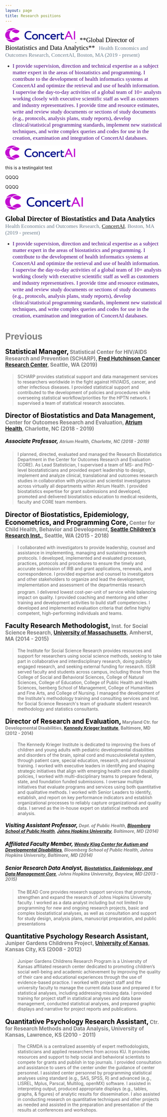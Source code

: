 ```yaml
---
layout: page
title: Research positions 
---
```

<a href="https://www.concertai.com/">
<img align="float" width="225" height="45" src="/assets/img/concertai2.png">
</a>
<span style="color:black; font-family:Palatino; font-size:1.5em;">&nbsp;&nbsp;**Global Director of Biostatistics and Data Analytics**</span>     
<span style="color:slategrey; font-family:Palatino; font-size:1.25em;">&nbsp;&nbsp;Health Economics and Outcomes Research, ConcertAI, Boston, MA (2019 - present)</span> <br clear="left"/>          

* <span style="color:Indigo; font-family:Palatino; font-size:1.25em;">I provide supervision, direction and technical expertise as a subject matter expert in the areas of biostatistics and programming. I contribute to the development of health informatics systems at ConcertAI and optimize the retrieval and use of health information. I supervise the day-to-day activities of a global team of 10+ analysts working closely with executive scientific staff as well as customers and industry representatives. I provide time and resource estimates, write and review study documents or sections of study documents (e.g., protocols, analysis plans, study reports), develop clinical/statistical programming standards, implement new statistical techniques, and write complex queries and codes for use in the creation, examination and integration of ConcertAI databases.</span>   


<div id="wrapper">
    <div class="twoColumn">
         <img align="float" width="225" height="45" src="/assets/img/concertai2.png" />
    </div>
    <div class="twoColumn">
         <p> this is a testingalot test</p>
</div


QQQQ

QQQQ
<p align="left">
  <img width="250" height="50" src="/assets/img/concertai2.png">
</p>    

<span style="color:black; font-family:Palatino; font-size:1.60em;">**Global Director of Biostatistics and Data Analytics**</span>     
<span style="color:slategrey; font-family:Palatino; font-size:1.25em;">Health Economics and Outcomes Research, [ConcertAI](https://www.concertai.com/), Boston, MA (2019 - present)</span>     
 
* <span style="color:Indigo; font-family:Palatino; font-size:1.25em;">I provide supervision, direction and technical expertise as a subject matter expert in the areas of biostatistics and programming. I contribute to the development of health informatics systems at ConcertAI and optimize the retrieval and use of health information. I supervise the day-to-day activities of a global team of 10+ analysts working closely with executive scientific staff as well as customers and industry representatives. I provide time and resource estimates, write and review study documents or sections of study documents (e.g., protocols, analysis plans, study reports), develop clinical/statistical programming standards, implement new statistical techniques, and write complex queries and codes for use in the creation, examination and integration of ConcertAI databases.</span> 

# <span style="color:grey">Previous</span> 
#### <span style="color:black; font-size:150%">**Statistical Manager**,</span> <span style="color:grey; font-size:120%"> Statistical Center for HIV/AIDS Research and Prevention (SCHARP), [Fred Hutchinson Cancer Research Center](http://www.fredhutch.org), Seattle, WA (2019)</span> 
  
> SCHARP provides statistical support and data management services to researchers worldwide in the fight against HIV/AIDS, cancer, and other infectious diseases. I provided statistical support and contributed to the development of policies and procedures while overseeing statistical workflow/priorities for the HPTN network. I supervised a team of statistical research associates.  

#### <span style="color:black; font-size:150%">**Director of Biostatistics and Data Management**,</span> <span style="color:grey; font-size:120%"> Center for Outcomes Research and Evaluation, [Atrium Health](https://atriumhealth.org), Charlotte, NC (2018 - 2019)</span>
##### <span style="color:black; font-size:120%">**Associate Professor**,</span> <span style="color:grey; font-size:100%">Atrium Health, Charlotte, NC (2018 - 2019)</span>   
  
> I planned, directed, evaluated and managed the Research Biostatistics Department in the Center for Outcomes Research and Evaluation (CORE). As Lead Statistician, I supervised a team of MS- and PhD-level biostatisticians and provided expert leadership to design, implement and analyze clinical, translational and outcomes research studies in collaboration with physician and scientist investigators across virtually all departments within Atrium Health. I provided biostatistics expertise for grant submissions and developed, promoted and delivered biostatistics education to medical residents, faculty and CORE team members.

#### <span style="color:black; font-size:150%">**Director of Biostatistics, Epidemiology, Econometrics, and Programming Core**,</span> <span style="color:grey; font-size:120%"> Center for Child Health, Behavior and Development, [Seattle Children's Research Inst.](https://www.seattlechildrens.org/research), Seattle, WA (2015 - 2018)</span>

> I collaborated with investigators to provide leadership, counsel and assistance in implementing, managing and sustaining research protocols. I developed, implemented and evaluated processes, practices, protocols and procedures to ensure the timely and accurate submission of IRB and grant applications, renewals, and correspondence. I provided expertise and counsel to investigators and other stakeholders to organize and lead the development, implementation and assessment of the departmentâs research program. I delivered lowest cost-per-unit of service while balancing impact on quality. I provided coaching and mentoring and other training and development activities to build staff competencies. I developed and implemented evaluation criteria that define highly competent, high-performing individuals and teams.

#### <span style="color:black; font-size:150%">**Faculty Research Methodologist**,</span> <span style="color:grey; font-size:120%"> Inst. for Social Science Research, [University of Massachusetts](https://www.umass.edu), Amherst, MA (2014 - 2015)</span>

> The Institute for Social Science Research provides resources and support for researchers using social science methods, seeking to take part in collaborative and interdisciplinary research, doing publicly engaged research, and seeking external funding for research. ISSR served faculty and students across campus, including those from the College of Social and Behavioral Sciences, College of Natural Sciences, College of Education, College of Public Health and Health Sciences, Isenberg School of Management, College of Humanities and Fine Arts, and College of Nursing. I managed the development of the Institute's methodology training and consulting services and Inst. for Social Science Research's team of graduate student research methodology and statistics consultants. 

#### <span style="color:black; font-size:150%">**Director of Research and Evaluation**,</span> <span style="color:grey; font-size:100%"> Maryland Ctr. for Developmental Disabilities, [Kennedy Krieger Institute](https://www.kennedykrieger.org), Baltimore, MD (2012 - 2014)</span>

> The Kennedy Krieger Institute is dedicated to improving the lives of children and young adults with pediatric developmental disabilities and disorders of the brain, spinal cord and musculoskeletal system, through patient care, special education, research, and professional training. I worked with executive leaders in identifying and shaping strategic initiatives that align with emerging health care and disability policies, I worked with multi-disciplinary teams to prepare federal, state, and foundation funded submissions. I oversaw multiple initiatives that evaluate programs and services using both quantitative and qualitative methods. I worked with Senior Leaders to identify, establish, and report on key performance indicators and establish organizational processes to reliably capture organizational and quality data. I served as the in-house expert on statistical methods and analysis.

##### <span style="color:black; font-size:120%">**Visiting Assistant Professor**,</span> <span style="color:grey; font-size:100%"> Dept. of Public Health, [Bloomberg School of Public Health](https://www.jhsph.edu/), [Johns Hopkins University](https://www.jhu.edu), Baltimore, MD (2014)</span>

##### <span style="color:black; font-size:120%">**Affiliated Faculty Member**,</span> <span style="color:grey; font-size:100%"> [Wendy Klag Center for Autism and Developmental Disabilities](https://www.jhsph.edu/research/centers-and-institutes/wendy-klag-center-for-autism-and-developmental-disabilities/), Bloomberg School of Public Health, Johns Hopkins University, Baltimore, MD (2014) </span>

##### <span style="color:black; font-size:120%">**Senior Research Data Analyst**,</span> <span style="color:grey; font-size:100%"> [Biostatistics, Epidemiology, and Data Management Core](http://beadcore.jhu.edu/), Johns Hopkins University, Bayview, MD (2013 - 2015) </span> 
  
> The BEAD Core provides research support services that promote, strengthen and expand the research of Johns Hopkins University faculty. I worked as a data analyst including but not limited to programming for new and ongoing research projects, basic and complex biostatistical analyses, as well as consultation and support for study design, analysis plans, manuscript preparation, and public presentations

#### <span style="color:black; font-size:150%">**Quantitative Psychology Research Assistant**,</span> <span style="color:grey; font-size:120%"> Juniper Gardens Childrens Project, [University of Kansas](https://www.ku.edu), Kansas City, KS (2008 - 2012)</span>

> Juniper Gardens Childrens Research Program is a University of Kansas affiliated research center dedicated to promoting children’s social well-being and academic achievement by improving the quality of their care and educational experiences through the use of evidence-based practice. I worked with project staff and the university faculty to manage the current data base and prepared it for statistical analyses, including addressing missing data. I provided training for project staff in statistical analyses and data base management, conducted statistical analyses, and prepared graphic displays and narrative for project reports and publications. 

#### <span style="color:black; font-size:150%">**Quantitative Psychology Research Assistant**,</span> <span style="color:grey; font-size:120%">  Ctr. for Research Methods and Data Analysis, University of Kansas, Lawrence, KS (2010 - 2011)</span>

> The CRMDA is a centralized assembly of expert methodologists, statisticians and applied researchers from across KU. It provides resources and support to help social and behavioral scientists to compete for grants and publish in top journals. I provided consultation and assistance to users of the center under the guidance of center personnel. I assisted center personnel by programming statistical analyses using standard (e.g., SAS, SPSS, R) and advanced (e.g., LISREL, Mplus, Parscal, Multilog, openMX) software. I assisted in interpreting output, produced appropriate displays (e.g., tables, graphs, & figures) of analytic results for dissemination. I also assisted in conducting research on quantitative techniques and other projects as needed and assisted in the preparation and presentation of the results at conferences and workshops. 
